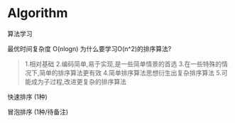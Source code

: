 # Algorithm
算法学习

最优时间复杂度  O(nlogn)
为什么要学习O(n^2)的排序算法?
>1.相对基础
>2.编码简单,易于实现,是一些简单情景的首选
>3.在一些特殊的情况下,简单的排序算法更有效
>4.简单排序算法思想衍生出复杂排序算法
>5.可能成为子过程,改进更复杂的排序算法


快速排序 (1种)

冒泡排序 (1种/待备注)